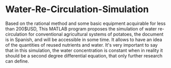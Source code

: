 # Water-Re-Circulation-Simulation
Based on the rational method and some basic equipment acquirable for less than 200$USD, This MATLAB program proposes the simulation of water re-circulation for conventional agricultural systems of potatoes, the document is in Spanish, and will be accessible in some time. It allows to have an idea of the quantities of reused nutrients and water. It's very important to say that in this simulation, the water concentration is constant when in reality it should be a second degree differential equation, that only further research can define.
